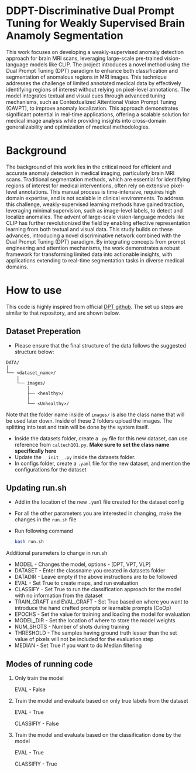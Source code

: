# DDPT-Discriminative Dual Prompt Tuning for Weakly Supervised Brain Anamoly Segmentation

<!--
[![License](https://img.shields.io/badge/License-Apache%202.0-blue.svg)](./LICENSE)
-->

This work focuses on developing a weakly-supervised anomaly detection approach for brain MRI scans, leveraging large-scale pre-trained vision-language models like CLIP. The project introduces a novel method using the Dual Prompt Tuning (DPT) paradigm to enhance both classification and segmentation of anomalous regions in MRI images. This technique addresses the challenge of limited annotated medical data by effectively identifying regions of interest without relying on pixel-level annotations. The model integrates textual and visual cues through advanced tuning mechanisms, such as Contextualized Attentional Vision Prompt Tuning (CAVPT), to improve anomaly localization. This approach demonstrates significant potential in real-time applications, offering a scalable solution for medical image analysis while providing insights into cross-domain generalizability and optimization of medical methodologies.



# Background

The background of this work lies in the critical need for efficient and accurate anomaly detection in medical imaging, particularly brain MRI scans. Traditional segmentation methods, which are essential for identifying regions of interest for medical interventions, often rely on extensive pixel-level annotations. This manual process is time-intensive, requires high domain expertise, and is not scalable in clinical environments. To address this challenge, weakly-supervised learning methods have gained traction, leveraging minimal supervision, such as image-level labels, to detect and localize anomalies. The advent of large-scale vision-language models like CLIP has further revolutionized the field by enabling effective representation learning from both textual and visual data. This study builds on these advances, introducing a novel discriminative network combined with the Dual Prompt Tuning (DPT) paradigm. By integrating concepts from prompt engineering and attention mechanisms, the work demonstrates a robust framework for transforming limited data into actionable insights, with applications extending to real-time segmentation tasks in diverse medical domains.


<!--

For a detailed introduction to SPG, please refer to **the [《SPG White Paper》](https://spg.openkg.cn/en-US "SPG White Paper") jointly released by Ant Group and OpenKG**.

-->

# How to use

This code is highly inspired from official [DPT github](https://github.com/fanrena/DPT). The set up steps are similar to that repository, and are shown below.

## Dataset Preperation

* Please ensure that the final structure of the data follows the suggested structure below: 

```
DATA/
|
└── <dataset_name>/
    |
    └── images/
        |
        ├── <healthy>/
        |
        └── <Unhealthy>/
```

Note that the folder name inside of `images/` is also the class name that will be used later down. Inside of these 2 folders upload the images. The splitting into test and train will be done by the system itself.

* Inside the datasets folder, create a `.py` file for this new dataset, can use reference from `caltech101.py`. **Make sure to set the class name specifically here**
* Update the `__init__.py` inside the datasets folder.
* In configs folder, create a `.yaml` file for the new dataset, and mention the configurations for the dataset

## Updating run.sh

* Add in the location of the new `.yaml` file created for the dataset config
* For all the other parameters you are interested in changing, make the changes in the `run.sh` file

* Run following command
    ```bash
    bash run.sh


Additional parameters to change in run.sh
* MODEL - Changes the model, options - [DPT, VPT, VLP]
* DATASET - Enter the classname you created in datasets folder
* DATADIR - Leave empty if the above instructions are to be followed
* EVAL - Set True to create maps, and run evaluation
* CLASSIFY - Set True to run the classification approach for the model with no information from the dataset
* TRAIN_CRAFT and EVAL_CRAFT - Set True based on where you want to introduce the hand crafted prompts or learnable prompts (CoOp)
* EPOCHS - Set the value for training and loading the model for evaluation
* MODEL_DIR - Set the location of where to store the model weights
* NUM_SHOTS - Number of shots during training
* THRESHOLD - The samples having ground truth lesser than the set value of pixels will not be included for the evaluation step
* MEDIAN - Set True if you want to do Median filtering

## Modes of running code

1) Only train the model

    EVAL - False

2) Train the model and evaluate based on only true labels from the dataset

    EVAL - True

    CLASSIFIY - False

2) Train the model and evaluate based on the classification done by the model

    EVAL - True

    CLASSIFIY - True




<!--
# Cite

If you use this software, please cite it as below:
* [KAG: Boosting LLMs in Professional Domains via Knowledge Augmented Generation](https://arxiv.org/abs/2409.13731)
* KGFabric: A Scalable Knowledge Graph Warehouse for Enterprise Data Interconnection

```bibtex
@article{liang2024kag,
  title={KAG: Boosting LLMs in Professional Domains via Knowledge Augmented Generation},
  author={Liang, Lei and Sun, Mengshu and Gui, Zhengke and Zhu, Zhongshu and Jiang, Zhouyu and Zhong, Ling and Qu, Yuan and Zhao, Peilong and Bo, Zhongpu and Yang, Jin and others},
  journal={arXiv preprint arXiv:2409.13731},
  year={2024}
}

@article{yikgfabric,
  title={KGFabric: A Scalable Knowledge Graph Warehouse for Enterprise Data Interconnection},
  author={Yi, Peng and Liang, Lei and Da Zhang, Yong Chen and Zhu, Jinye and Liu, Xiangyu and Tang, Kun and Chen, Jialin and Lin, Hao and Qiu, Leijie and Zhou, Jun}
}
```

# License

[Apache License 2.0](LICENSE)

-->
